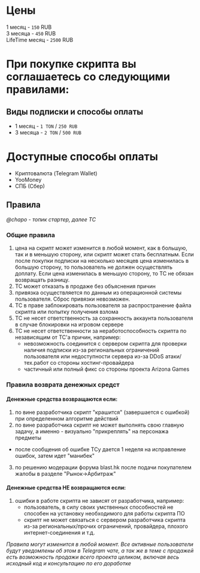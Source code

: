 # Цены
1 месяц - `150` RUB  
3 месяца - `450` RUB  
LifeTime месяц - `2500` RUB

# При покупке скрипта вы соглашаетесь со следующими правилами:
## Виды подписки и способы оплаты
* 1 месяц - `1 TON` / `250 RUB`
* 3 месяца - `2 TON` / `500 RUB`

# Доступные способы оплаты
* Криптовалюта (Telegram Wallet)
* YooMoney
* СПБ (Сбер)

## Правила
*@chapo - топик стартер, далее ТС*

### Общие правила
1. цена на скрипт может изменится в любой момент, как в большую, так и в меньшую сторону, или скрипт может стать бесплатным. Если после покупки подписки на несколько месяцев цена изменилась в большую сторону, то пользователь не должен осуществлять доплату. Если цена изменилась в меньшую сторону, то ТС не обязан возвращать разницу.
2. ТС может отказать в продаже без объяснения причин
3. привязка осуществляется по данным из операционной системы пользователя. Сброс привязки невозможен.
4. ТС в праве заблокировать пользователя за распространение файла скрипта или попытку получения взлома
5. ТС не несет ответственность за сохранность аккаунта пользователя в случае блокировки на игровом сервере
6. ТС не несет ответственности за неработоспособность скрипта по независящим от ТС'а причин, например:
   * невозможность соединится с сервером скрипта для проверки наличия подписки из-за региональных ограничений пользователя или недоступности сервера из-за DDoS атаки/тех.работ со стороны хостинг-провайдера
   * частичный или полный фикс со стороны проекта Arizona Games

### Правила возврата денежных средст
#### Денежные средства возвращаются если:
1. по вине разработчика скрипт "крашится" (завершается с ошибкой) при определенном алгоритме действий
2. по вине разработчика скрипт не может выполнять свою главную задачу, а именно - визуально "прикреплять" на персонажа предметы
* после сообщения об ошибке ТСу дается 1 неделя на исправление ошибок, затем идет "манибек" 
3. по решению модерации форума blast.hk после подачи покупателем жалобы в разделе "Рынок->Арбитраж"

#### Денежные средства НЕ возвращаются если:
1. ошибки в работе скрипта не зависят от разработчика, например:
    * пользователь, в силу своих умственных способностей не способен на установку необходимого для работы скрипта ПО
    * скрипт не может связаться с сервером разработчика скрипта из-за региональных/прочих ограничений, провайдера, плохого интернет-соединения и т.д.

*Правила могут изменится в любой момент. Все активные пользователи будут уведомлены об этом в Telegram чате, а так же в теме с продажей*
*есть возможность продажи всего проекта целиком, включая весь исходный код и консультацию по его доработке*
